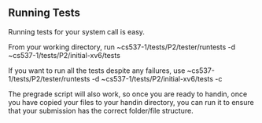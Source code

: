 Running Tests
-------------

Running tests for your system call is easy. 

From your working directory, run ~cs537-1/tests/P2/tester/runtests -d ~cs537-1/tests/P2/initial-xv6/tests

If you want to run all the tests despite any failures, use
~cs537-1/tests/P2/tester/runtests -d ~cs537-1/tests/P2/initial-xv6/tests -c

The pregrade script will also work, so once you are ready to handin, once you have copied your files to your handin directory,
you can run it to ensure that your submission has the correct folder/file structure.

